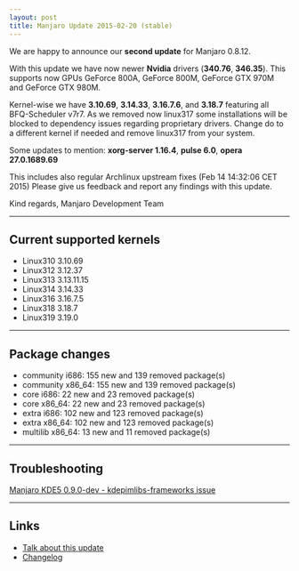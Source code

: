 ```yaml
---
layout: post
title: Manjaro Update 2015-02-20 (stable)
---
```


We are happy to announce our **second update** for Manjaro 0.8.12.

With this update we have now newer **Nvidia** drivers (**340.76**, **346.35**). This supports now GPUs GeForce 800A, GeForce 800M, GeForce GTX 970M and GeForce GTX 980M. 

Kernel-wise we have **3.10.69**, **3.14.33**, **3.16.7.6**, and **3.18.7** featuring all BFQ-Scheduler v7r7. As we removed now linux317 some installations will be blocked to dependency issues regarding proprietary drivers. Change do to a different kernel if needed and remove linux317 from your system.

Some updates to mention: **xorg-server 1.16.4**, **pulse 6.0**, **opera 27.0.1689.69**

This includes also regular Archlinux upstream fixes (Feb 14 14:32:06 CET 2015)
Please give us feedback and report any findings with this update.

Kind regards,
Manjaro Development Team

----

## Current supported kernels

* Linux310 3.10.69
* Linux312 3.12.37
* Linux313 3.13.11.15
* Linux314 3.14.33
* Linux316 3.16.7.5
* Linux318 3.18.7
* Linux319 3.19.0

----

## Package changes
* community i686:  155 new and 139 removed package(s)
* community x86_64:  155 new and 139 removed package(s)
* core i686:  22 new and 23 removed package(s)
* core x86_64:  22 new and 23 removed package(s)
* extra i686:  102 new and 123 removed package(s)
* extra x86_64:  102 new and 123 removed package(s)
* multilib x86_64:  13 new and 11 removed package(s)

----

## Troubleshooting

[Manjaro KDE5 0.9.0-dev - kdepimlibs-frameworks issue](https://forum.manjaro.org/index.php?topic=20458.0)

----

## Links

* [Talk about this update](https://forum.manjaro.org/index.php?topic=20704.0)
* [Changelog](https://lists.manjaro.org/pipermail/manjaro-packages/Week-of-Mon-20150216/002653.html)
